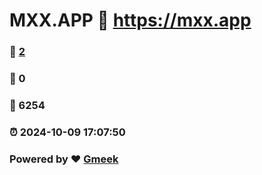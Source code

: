# MXX.APP :link: https://mxx.app 
### :page_facing_up: [2](https://mxx.app/tag.html) 
### :speech_balloon: 0 
### :hibiscus: 6254 
### :alarm_clock: 2024-10-09 17:07:50 
### Powered by :heart: [Gmeek](https://github.com/Meekdai/Gmeek)
